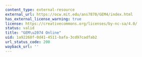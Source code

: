 ```yaml
---
content_type: external-resource
external_url: https://ocw.mit.edu/ans7870/GEM4/index.html
has_external_license_warning: true
license: https://creativecommons.org/licenses/by-nc-sa/4.0/
status: valid
title: "GEM\u2074 Online"
uid: 1a92268f-0d41-4511-bafa-3cd97cadfab2
url_status_code: 200
wayback_url: ''
---
```

